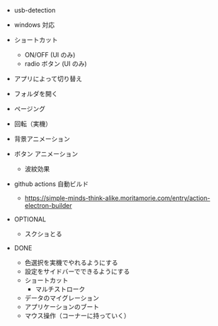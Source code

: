 - usb-detection
- windows 対応
- ショートカット
  - ON/OFF (UI のみ)
  - radio ボタン (UI のみ)
- アプリによって切り替え
- フォルダを開く
- ページング
- 回転（実機）
- 背景アニメーション
- ボタン アニメーション
  - 波紋効果
- github actions 自動ビルド

  - https://simple-minds-think-alike.moritamorie.com/entry/action-electron-builder

- OPTIONAL

  - スクショとる

- DONE
  - 色選択を実機でやれるようにする
  - 設定をサイドバーでできるようにする
  - ショートカット
    - マルチストローク
  - データのマイグレーション
  - アプリケーションのブート
  - マウス操作（コーナーに持っていく）
